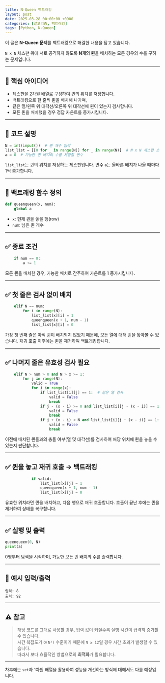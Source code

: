 ```yaml
---
title: N-Queen 백트래킹
layout: post
date: 2025-03-28 00:00:00 +0900
categories: [알고리즘, 백트래킹]
tags: [Python, N-Queen]
---
```


이 글은 **N-Queen 문제**를 백트래킹으로 해결한 내용을 담고 있습니다.

`N x N` 체스판 위에 서로 공격하지 않도록 **N개의 퀸**을 배치하는 모든 경우의 수를 구하는 문제입니다.

---

## 📌 핵심 아이디어

- 체스판을 2차원 배열로 구성하여 퀸의 위치를 저장합니다.
- 백트래킹으로 한 줄씩 퀸을 배치해 나가며,
- 같은 열/왼쪽 위 대각선/오른쪽 위 대각선에 퀸이 있는지 검사합니다.
- 모든 퀸을 배치했을 경우 정답 카운트를 증가시킵니다.

---

## 🧩 코드 설명

```python
N = int(input())  # 퀸 개수 입력
list_list = [[0 for _ in range(N)] for _ in range(N)]  # N x N 체스판 초기화
a = 0  # 가능한 퀸 배치의 수를 저장할 변수
```

`list_list`는 퀸의 위치를 저장하는 체스판입니다.
변수 `a`는 올바른 배치가 나올 때마다 1씩 증가합니다.

---

## 🧠 백트래킹 함수 정의

```python
def queenqueen(x, num):
    global a
```

- `x`: 현재 퀸을 놓을 행(row)
- `num`: 남은 퀸 개수

---

## ✅ 종료 조건

```python
    if num == 0:
        a += 1
```

모든 퀸을 배치한 경우, 가능한 배치로 간주하여 카운트를 1 증가시킵니다.

---

## ✅ 첫 줄은 검사 없이 배치

```python
    elif N == num:
        for i in range(N):
            list_list[x][i] = 1
            queenqueen(x + 1, num - 1)
            list_list[x][i] = 0
```

가장 첫 번째 줄은 아직 퀸이 배치되지 않았기 때문에, 모든 열에 대해 퀸을 놓아볼 수 있습니다.
재귀 호출 이후에는 퀸을 제거하여 백트래킹합니다.

---

## ✅ 나머지 줄은 유효성 검사 필요

```python
    elif N > num > 0 and N > x >= 1:
        for j in range(N):
            valid = True
            for i in range(x):
                if list_list[i][j] == 1:  # 같은 열 검사
                    valid = False
                    break
                if j - (x - i) >= 0 and list_list[i][j - (x - i)] == 1:  # 왼쪽 대각선 검사
                    valid = False
                    break
                if j + (x - i) < N and list_list[i][j + (x - i)] == 1:  # 오른쪽 대각선 검사
                    valid = False
                    break
```

이전에 배치된 퀸들과의 충돌 여부(열 및 대각선)를 검사하여 해당 위치에 퀸을 놓을 수 있는지 판단합니다.

---

## ✅ 퀸을 놓고 재귀 호출 → 백트래킹

```python
            if valid:
                list_list[x][j] = 1
                queenqueen(x + 1, num - 1)
                list_list[x][j] = 0
```

유효한 위치라면 퀸을 배치하고, 다음 행으로 재귀 호출합니다. 호출이 끝난 후에는 퀸을 제거하여 상태를 복구합니다.

---

## ✅ 실행 및 출력

```python
queenqueen(0, N)
print(a)
```

0행부터 탐색을 시작하며, 가능한 모든 퀸 배치의 수를 출력합니다.

---

## 🏁 예시 입력/출력

```
입력: 8
출력: 92
```

---

## ⚠️ 참고

> 해당 코드를 그대로 사용할 경우, 입력 값이 커질수록 실행 시간이 급격히 증가할 수 있습니다.  
> 시간 복잡도가 `O(N²)` 수준이기 때문에 `N ≥ 12`일 경우 시간 초과가 발생할 수 있습니다.  
> 따라서 보다 효율적인 방법으로의 **최적화**가 필요합니다.

---

차후에는 `set`과 1차원 배열을 활용하여 성능을 개선하는 방식에 대해서도 다룰 예정입니다.
